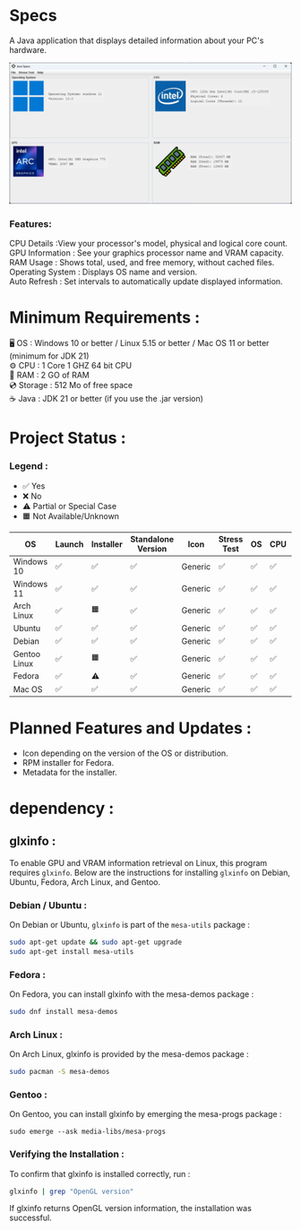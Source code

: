 # Specs

A Java application that displays detailed information about your PC's hardware.

![img.png](img.png)

### Features:

CPU Details :View your processor's model, physical and logical core count.  
GPU Information : See your graphics processor name and VRAM capacity.  
RAM Usage : Shows total, used, and free memory, without cached files.  
Operating System : Displays OS name and version.  
Auto Refresh : Set intervals to automatically update displayed information.

# Minimum Requirements :

🖥️ OS : Windows 10 or better / Linux 5.15 or better / Mac OS 11 or better (minimum for JDK 21)  
⚙️ CPU : 1 Core 1 GHZ 64 bit CPU  
💾 RAM : 2 GO of RAM  
💿 Storage : 512 Mo of free space  
☕ Java : JDK 21 or better (if you use the .jar version)

# Project Status :

### Legend :
- ✅ Yes
- ❌ No
- ⚠️ Partial or Special Case
- 🟧 Not Available/Unknown

| OS            | Launch     | Installer     | Standalone Version  | Icon        | Stress Test  | OS | CPU  | RAM  | VRAM  |
|---------------|------------|---------------|---------------------|-------------|--------------|----|------|------|-------|
| Windows 10    | ✅        | ✅            | ✅                  | Generic     | ✅          | ✅ | ✅  | ✅   | ✅   |
| Windows 11    | ✅        | ✅            | ✅                  | Generic     | ✅          | ✅ | ✅  | ✅   | ✅   |
| Arch Linux    | ✅        | 🟧            | ✅                  | Generic     | ✅          | ✅ | ✅  | ✅   | ✅   |
| Ubuntu        | ✅        | ✅            | ✅                  | Generic     | ✅          | ✅ | ✅  | ✅   | ✅   |
| Debian        | ✅        | ✅            | ✅                  | Generic     | ✅          | ✅ | ✅  | ✅   | ✅   |
| Gentoo Linux  | ✅        | 🟧            | ✅                  | Generic     | ✅          | ✅ | ✅  | ✅   | ✅   |
| Fedora        | ✅        | ⚠️            | ✅                  | Generic     | ✅          | ✅ | ✅  | ✅   | ✅   |
| Mac OS        | ✅        | ✅            | ✅                  | Generic     | ✅          | ✅ | ✅  | ✅   | ✅   |

# Planned Features and Updates :

- Icon depending on the version of the OS or distribution.
- RPM installer for Fedora.
- Metadata for the installer.

# dependency :

## glxinfo :

To enable GPU and VRAM information retrieval on Linux, this program requires `glxinfo`. Below are the instructions for installing `glxinfo` on Debian, Ubuntu, Fedora, Arch Linux, and Gentoo.

### Debian / Ubuntu :
On Debian or Ubuntu, `glxinfo` is part of the `mesa-utils` package :
```bash
sudo apt-get update && sudo apt-get upgrade
sudo apt-get install mesa-utils
```
### Fedora :
On Fedora, you can install glxinfo with the mesa-demos package :
```bash
sudo dnf install mesa-demos
```
### Arch Linux :
On Arch Linux, glxinfo is provided by the mesa-demos package :
```bash
sudo pacman -S mesa-demos
```
### Gentoo :
On Gentoo, you can install glxinfo by emerging the mesa-progs package :
```
sudo emerge --ask media-libs/mesa-progs
```
### Verifying the Installation :
To confirm that glxinfo is installed correctly, run :
```bash
glxinfo | grep "OpenGL version"
```
If glxinfo returns OpenGL version information, the installation was successful.
